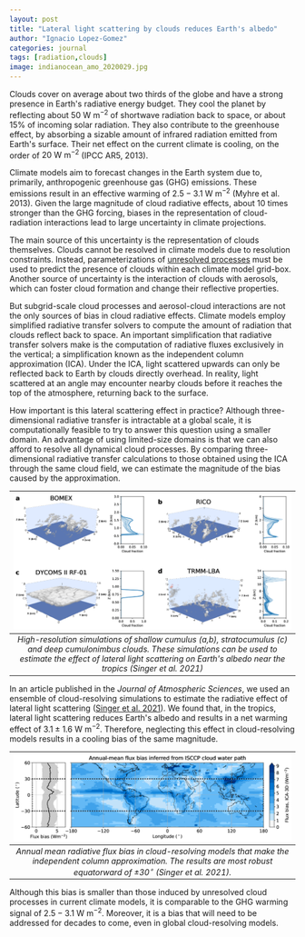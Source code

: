 ```yaml
---
layout: post
title: "Lateral light scattering by clouds reduces Earth's albedo"
author: "Ignacio Lopez-Gomez"
categories: journal
tags: [radiation,clouds]
image: indianocean_amo_2020029.jpg
---
```


Clouds cover on average about two thirds of the globe and have a strong presence in Earth's radiative energy budget. They cool the planet by reflecting about $50~\mathrm{W}~\mathrm{m}^{-2}$ of shortwave radiation back to space, or about 15% of incoming solar radiation. They also contribute to the greenhouse effect, by absorbing a sizable amount of infrared radiation emitted from Earth's surface. Their net effect on the current climate is cooling, on the order of $20~\mathrm{W}~\mathrm{m}^{-2}$ (IPCC AR5, 2013).

Climate models aim to forecast changes in the Earth system due to, primarily, anthropogenic greenhouse gas (GHG) emissions. These emissions result in an effective warming of $2.5-3.1~\mathrm{W}~\mathrm{m}^{-2}$ (Myhre et al. 2013). Given the large magnitude of cloud radiative effects, about 10 times stronger than the GHG forcing, biases in the representation of cloud-radiation interactions lead to large uncertainty in climate projections.

The main source of this uncertainty is the representation of clouds themselves. Clouds cannot be resolved in climate models due to resolution constraints. Instead, parameterizations of [unresolved processes](https://ilopezgp.github.io/journal/modeling-atmospheric-turbulence-and-convection.html) must be used to predict the presence of clouds within each climate model grid-box. Another source of uncertainty is the interaction of clouds with aerosols, which can foster cloud formation and change their reflective properties.

But subgrid-scale cloud processes and aerosol-cloud interactions are not the only sources of bias in cloud radiative effects. Climate models employ simplified radiative transfer solvers to compute the amount of radiation that clouds reflect back to space. An important simplification that radiative transfer solvers make is the computation of radiative fluxes exclusively in the vertical; a simplification known as the independent column approximation (ICA). Under the ICA, light scattered upwards can only be reflected back to Earth by clouds directly overhead. In reality, light scattered at an angle may encounter nearby clouds before it reaches the top of the atmosphere, returning back to the surface.

How important is this lateral scattering effect in practice? Although three-dimensional radiative transfer is intractable at a global scale, it is computationally feasible to try to answer this question using a smaller domain. An advantage of using limited-size domains is that we can also afford to resolve all dynamical cloud processes. By comparing three-dimensional radiative transfer calculations to those obtained using the ICA through the same cloud field, we can estimate the magnitude of the bias caused by the approximation.

| ![fig-vis-clouds.png](/assets/img/fig-vis-clouds.png) | 
|:--:| 
| *High-resolution simulations of shallow cumulus (a,b), stratocumulus (c) and deep cumulonimbus clouds. These simulations can be used to estimate the effect of lateral light scattering on Earth's albedo near the tropics (Singer et al. 2021)* |

In an article published in the _Journal of Atmospheric Sciences_, we used an ensemble of cloud-resolving simulations to estimate the radiative effect of lateral light scattering ([Singer et al. 2021](https://doi.org/10.1175/JAS-D-21-0032.1)). We found that, in the tropics, lateral light scattering reduces Earth's albedo and results in a net warming effect of $3.1 \pm 1.6~\mathrm{W}~\mathrm{m}^{-2}$. Therefore, neglecting this effect in cloud-resolving models results in a cooling bias of the same magnitude.

| ![fig-bias-cwp-map.png](/assets/img/fig-bias-cwp-map.png) | 
|:--:| 
| *Annual mean radiative flux bias in cloud-resolving models that make the independent column approximation. The results are most robust equatorward of $\pm30^\circ$ (Singer et al. 2021).* |

Although this bias is smaller than those induced by unresolved cloud processes in current climate models, it is comparable to the GHG warming signal of $2.5-3.1~\mathrm{W}~\mathrm{m}^{-2}$. Moreover, it is a bias that will need to be addressed for decades to come, even in global cloud-resolving models. 

